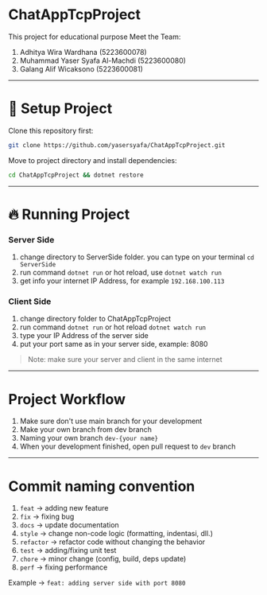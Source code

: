 # ChatAppTcpProject

This project for educational purpose
Meet the Team:

1. Adhitya Wira Wardhana (5223600078)
2. Muhammad Yaser Syafa Al-Machdi (5223600080)
3. Galang Alif Wicaksono (5223600081)

---

# 🚀 Setup Project

Clone this repository first:

```bash
git clone https://github.com/yasersyafa/ChatAppTcpProject.git
```

Move to project directory and install dependencies:

```bash
cd ChatAppTcpProject && dotnet restore
```

---

# 🔥 Running Project

### Server Side
1. change directory to ServerSide folder. you can type on your terminal `cd ServerSide`
2. run command `dotnet run` or hot reload, use `dotnet watch run`
3. get info your internet IP Address, for example `192.168.100.113`

### Client Side
1. change directory folder to ChatAppTcpProject
2. run command `dotnet run` or hot reload `dotnet watch run`
3. type your IP Address of the server side
4. put your port same as in your server side, example: 8080

> Note: make sure your server and client in the same internet

---

# Project Workflow

1. Make sure don't use main branch for your development
2. Make your own branch from dev branch
3. Naming your own branch `dev-{your name}`
4. When your development finished, open pull request to `dev` branch

---

# Commit naming convention

1. `feat` → adding new feature
2. `fix` → fixing bug
3. `docs` → update documentation
4. `style` → change non-code logic (formatting, indentasi, dll.)
5. `refactor` → refactor code without changing the behavior
6. `test` → adding/fixing unit test
7. `chore` → minor change (config, build, deps update)
8. `perf` → fixing performance

Example → `feat: adding server side with port 8080`
